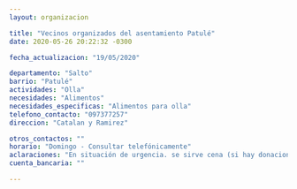 ```yaml
---
layout: organizacion

title: "Vecinos organizados del asentamiento Patulé"
date: 2020-05-26 20:22:32 -0300

fecha_actualizacion: "19/05/2020"

departamento: "Salto"
barrio: "Patulé"
actividades: "Olla"
necesidades: "Alimentos"
necesidades_especificas: "Alimentos para olla"
telefono_contacto: "097377257"
direccion: "Catalan y Ramirez"

otros_contactos: ""
horario: "Domingo - Consultar telefónicamente"
aclaraciones: "En situación de urgencia. se sirve cena (si hay donaciones)"
cuenta_bancaria: ""

---
```

